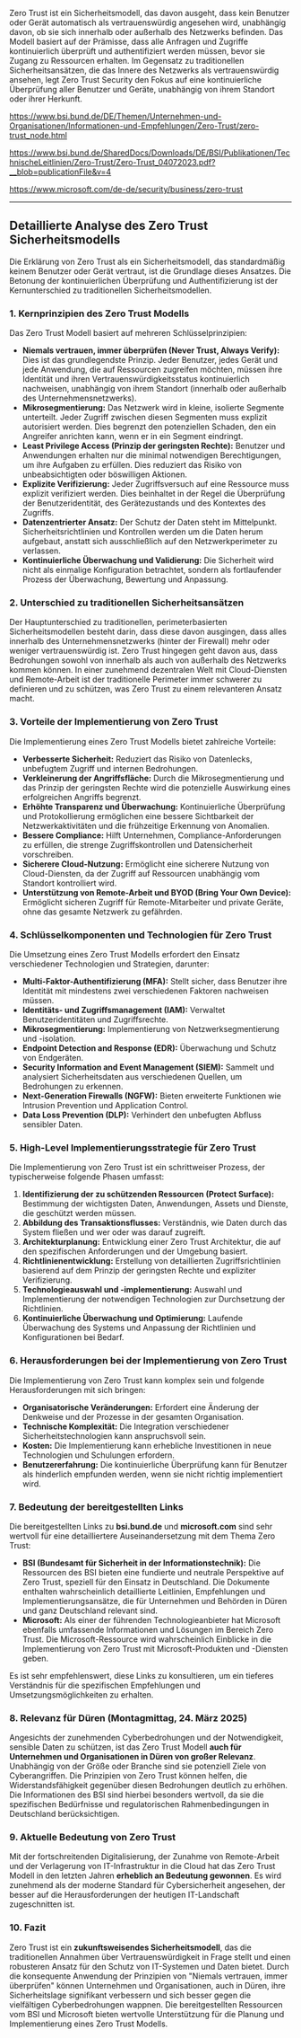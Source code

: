 
Zero Trust ist ein Sicherheitsmodell, das davon ausgeht, dass kein Benutzer oder Gerät automatisch als vertrauenswürdig angesehen wird, unabhängig davon, ob sie sich innerhalb oder außerhalb des Netzwerks befinden. Das Modell basiert auf der Prämisse, dass alle Anfragen und Zugriffe kontinuierlich überprüft und authentifiziert werden müssen, bevor sie Zugang zu Ressourcen erhalten. Im Gegensatz zu traditionellen Sicherheitsansätzen, die das Innere des Netzwerks als vertrauenswürdig ansehen, legt Zero Trust Security den Fokus auf eine kontinuierliche Überprüfung aller Benutzer und Geräte, unabhängig von ihrem Standort oder ihrer Herkunft.

https://www.bsi.bund.de/DE/Themen/Unternehmen-und-Organisationen/Informationen-und-Empfehlungen/Zero-Trust/zero-trust_node.html

https://www.bsi.bund.de/SharedDocs/Downloads/DE/BSI/Publikationen/TechnischeLeitlinien/Zero-Trust/Zero-Trust_04072023.pdf?__blob=publicationFile&v=4

https://www.microsoft.com/de-de/security/business/zero-trust





---
## Detaillierte Analyse des Zero Trust Sicherheitsmodells

Die Erklärung von Zero Trust als ein Sicherheitsmodell, das standardmäßig keinem Benutzer oder Gerät vertraut, ist die Grundlage dieses Ansatzes. Die Betonung der kontinuierlichen Überprüfung und Authentifizierung ist der Kernunterschied zu traditionellen Sicherheitsmodellen.

### 1. Kernprinzipien des Zero Trust Modells

Das Zero Trust Modell basiert auf mehreren Schlüsselprinzipien:

- **Niemals vertrauen, immer überprüfen (Never Trust, Always Verify):** Dies ist das grundlegendste Prinzip. Jeder Benutzer, jedes Gerät und jede Anwendung, die auf Ressourcen zugreifen möchten, müssen ihre Identität und ihren Vertrauenswürdigkeitsstatus kontinuierlich nachweisen, unabhängig von ihrem Standort (innerhalb oder außerhalb des Unternehmensnetzwerks).
- **Mikrosegmentierung:** Das Netzwerk wird in kleine, isolierte Segmente unterteilt. Jeder Zugriff zwischen diesen Segmenten muss explizit autorisiert werden. Dies begrenzt den potenziellen Schaden, den ein Angreifer anrichten kann, wenn er in ein Segment eindringt.
- **Least Privilege Access (Prinzip der geringsten Rechte):** Benutzer und Anwendungen erhalten nur die minimal notwendigen Berechtigungen, um ihre Aufgaben zu erfüllen. Dies reduziert das Risiko von unbeabsichtigten oder böswilligen Aktionen.
- **Explizite Verifizierung:** Jeder Zugriffsversuch auf eine Ressource muss explizit verifiziert werden. Dies beinhaltet in der Regel die Überprüfung der Benutzeridentität, des Gerätezustands und des Kontextes des Zugriffs.
- **Datenzentrierter Ansatz:** Der Schutz der Daten steht im Mittelpunkt. Sicherheitsrichtlinien und Kontrollen werden um die Daten herum aufgebaut, anstatt sich ausschließlich auf den Netzwerkperimeter zu verlassen.
- **Kontinuierliche Überwachung und Validierung:** Die Sicherheit wird nicht als einmalige Konfiguration betrachtet, sondern als fortlaufender Prozess der Überwachung, Bewertung und Anpassung.

### 2. Unterschied zu traditionellen Sicherheitsansätzen

Der Hauptunterschied zu traditionellen, perimeterbasierten Sicherheitsmodellen besteht darin, dass diese davon ausgingen, dass alles innerhalb des Unternehmensnetzwerks (hinter der Firewall) mehr oder weniger vertrauenswürdig ist. Zero Trust hingegen geht davon aus, dass Bedrohungen sowohl von innerhalb als auch von außerhalb des Netzwerks kommen können. In einer zunehmend dezentralen Welt mit Cloud-Diensten und Remote-Arbeit ist der traditionelle Perimeter immer schwerer zu definieren und zu schützen, was Zero Trust zu einem relevanteren Ansatz macht.

### 3. Vorteile der Implementierung von Zero Trust

Die Implementierung eines Zero Trust Modells bietet zahlreiche Vorteile:

- **Verbesserte Sicherheit:** Reduziert das Risiko von Datenlecks, unbefugtem Zugriff und internen Bedrohungen.
- **Verkleinerung der Angriffsfläche:** Durch die Mikrosegmentierung und das Prinzip der geringsten Rechte wird die potenzielle Auswirkung eines erfolgreichen Angriffs begrenzt.
- **Erhöhte Transparenz und Überwachung:** Kontinuierliche Überprüfung und Protokollierung ermöglichen eine bessere Sichtbarkeit der Netzwerkaktivitäten und die frühzeitige Erkennung von Anomalien.
- **Bessere Compliance:** Hilft Unternehmen, Compliance-Anforderungen zu erfüllen, die strenge Zugriffskontrollen und Datensicherheit vorschreiben.
- **Sicherere Cloud-Nutzung:** Ermöglicht eine sicherere Nutzung von Cloud-Diensten, da der Zugriff auf Ressourcen unabhängig vom Standort kontrolliert wird.
- **Unterstützung von Remote-Arbeit und BYOD (Bring Your Own Device):** Ermöglicht sicheren Zugriff für Remote-Mitarbeiter und private Geräte, ohne das gesamte Netzwerk zu gefährden.

### 4. Schlüsselkomponenten und Technologien für Zero Trust

Die Umsetzung eines Zero Trust Modells erfordert den Einsatz verschiedener Technologien und Strategien, darunter:

- **Multi-Faktor-Authentifizierung (MFA):** Stellt sicher, dass Benutzer ihre Identität mit mindestens zwei verschiedenen Faktoren nachweisen müssen.
- **Identitäts- und Zugriffsmanagement (IAM):** Verwaltet Benutzeridentitäten und Zugriffsrechte.
- **Mikrosegmentierung:** Implementierung von Netzwerksegmentierung und -isolation.
- **Endpoint Detection and Response (EDR):** Überwachung und Schutz von Endgeräten.
- **Security Information and Event Management (SIEM):** Sammelt und analysiert Sicherheitsdaten aus verschiedenen Quellen, um Bedrohungen zu erkennen.
- **Next-Generation Firewalls (NGFW):** Bieten erweiterte Funktionen wie Intrusion Prevention und Application Control.
- **Data Loss Prevention (DLP):** Verhindert den unbefugten Abfluss sensibler Daten.

### 5. High-Level Implementierungsstrategie für Zero Trust

Die Implementierung von Zero Trust ist ein schrittweiser Prozess, der typischerweise folgende Phasen umfasst:

1. **Identifizierung der zu schützenden Ressourcen (Protect Surface):** Bestimmung der wichtigsten Daten, Anwendungen, Assets und Dienste, die geschützt werden müssen.
2. **Abbildung des Transaktionsflusses:** Verständnis, wie Daten durch das System fließen und wer oder was darauf zugreift.
3. **Architekturplanung:** Entwicklung einer Zero Trust Architektur, die auf den spezifischen Anforderungen und der Umgebung basiert.
4. **Richtlinienentwicklung:** Erstellung von detaillierten Zugriffsrichtlinien basierend auf dem Prinzip der geringsten Rechte und expliziter Verifizierung.
5. **Technologieauswahl und -implementierung:** Auswahl und Implementierung der notwendigen Technologien zur Durchsetzung der Richtlinien.
6. **Kontinuierliche Überwachung und Optimierung:** Laufende Überwachung des Systems und Anpassung der Richtlinien und Konfigurationen bei Bedarf.

### 6. Herausforderungen bei der Implementierung von Zero Trust

Die Implementierung von Zero Trust kann komplex sein und folgende Herausforderungen mit sich bringen:

- **Organisatorische Veränderungen:** Erfordert eine Änderung der Denkweise und der Prozesse in der gesamten Organisation.
- **Technische Komplexität:** Die Integration verschiedener Sicherheitstechnologien kann anspruchsvoll sein.
- **Kosten:** Die Implementierung kann erhebliche Investitionen in neue Technologien und Schulungen erfordern.
- **Benutzererfahrung:** Die kontinuierliche Überprüfung kann für Benutzer als hinderlich empfunden werden, wenn sie nicht richtig implementiert wird.

### 7. Bedeutung der bereitgestellten Links

Die bereitgestellten Links zu **bsi.bund.de** und **microsoft.com** sind sehr wertvoll für eine detailliertere Auseinandersetzung mit dem Thema Zero Trust:

- **BSI (Bundesamt für Sicherheit in der Informationstechnik):** Die Ressourcen des BSI bieten eine fundierte und neutrale Perspektive auf Zero Trust, speziell für den Einsatz in Deutschland. Die Dokumente enthalten wahrscheinlich detaillierte Leitlinien, Empfehlungen und Implementierungsansätze, die für Unternehmen und Behörden in Düren und ganz Deutschland relevant sind.
- **Microsoft:** Als einer der führenden Technologieanbieter hat Microsoft ebenfalls umfassende Informationen und Lösungen im Bereich Zero Trust. Die Microsoft-Ressource wird wahrscheinlich Einblicke in die Implementierung von Zero Trust mit Microsoft-Produkten und -Diensten geben.

Es ist sehr empfehlenswert, diese Links zu konsultieren, um ein tieferes Verständnis für die spezifischen Empfehlungen und Umsetzungsmöglichkeiten zu erhalten.

### 8. Relevanz für Düren (Montagmittag, 24. März 2025)

Angesichts der zunehmenden Cyberbedrohungen und der Notwendigkeit, sensible Daten zu schützen, ist das Zero Trust Modell **auch für Unternehmen und Organisationen in Düren von großer Relevanz**. Unabhängig von der Größe oder Branche sind sie potenziell Ziele von Cyberangriffen. Die Prinzipien von Zero Trust können helfen, die Widerstandsfähigkeit gegenüber diesen Bedrohungen deutlich zu erhöhen. Die Informationen des BSI sind hierbei besonders wertvoll, da sie die spezifischen Bedürfnisse und regulatorischen Rahmenbedingungen in Deutschland berücksichtigen.

### 9. Aktuelle Bedeutung von Zero Trust

Mit der fortschreitenden Digitalisierung, der Zunahme von Remote-Arbeit und der Verlagerung von IT-Infrastruktur in die Cloud hat das Zero Trust Modell in den letzten Jahren **erheblich an Bedeutung gewonnen**. Es wird zunehmend als der moderne Standard für Cybersicherheit angesehen, der besser auf die Herausforderungen der heutigen IT-Landschaft zugeschnitten ist.

### 10. Fazit

Zero Trust ist ein **zukunftsweisendes Sicherheitsmodell**, das die traditionellen Annahmen über Vertrauenswürdigkeit in Frage stellt und einen robusteren Ansatz für den Schutz von IT-Systemen und Daten bietet. Durch die konsequente Anwendung der Prinzipien von "Niemals vertrauen, immer überprüfen" können Unternehmen und Organisationen, auch in Düren, ihre Sicherheitslage signifikant verbessern und sich besser gegen die vielfältigen Cyberbedrohungen wappnen. Die bereitgestellten Ressourcen vom BSI und Microsoft bieten wertvolle Unterstützung für die Planung und Implementierung eines Zero Trust Modells.

